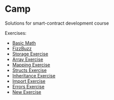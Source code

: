 # Camp

Solutions for smart-contract development course

Exercises:
- [Basic Math](/01_BasicMath.sol)
- [FizzBuzz](/02_FizzBuzz.sol)
- [Storage Exercise](/03_StorageExercise.sol)
- [Array Exercise](/04_ArraysExercise.sol)
- [Mapping Exercise](/05_MappingExercise.sol)
- [Structs Exercise](/06_StructsExercise.sol)
- [Inheritance Exercise](/07_Inheritance.sol)
- [Import Exercise](/08_ImportExercise.sol)
- [Errors Exercise](/09_ErrorsExercise.sol)
- [New Exercise](/10_NewExercise.sol)
